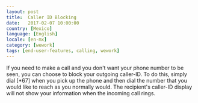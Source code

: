 ```yaml
---
layout: post
title:  Caller ID Blocking
date:   2017-02-07 10:00:00
country: [Mexico]
language: [English]
locale: [en-mx]
category: [wework]
tags: [end-user-features, calling, wework]
---
```


If you need to make a call and you don't want your phone number to be seen, you can choose to block your outgoing caller-ID. To do this, simply dial [*67] when you pick up the phone and then dial the number that you would like to reach as you normally would. The recipient's caller-ID display will not show your information when the incoming call rings.